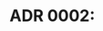 # ADR 0002: <title>

**Status:** Proposed 
**Date:** 2025-10-22 
**Deciders:** <list of responsible architects or leads> 
**Reviewers:** <optional>

## Context
<What is the issue that triggered this decision?>

## Decision
<What did you decide and why?>

## Consequences
<Positive, negative, or neutral consequences of this decision.>

## Alternatives Considered
<Optional section for rejected approaches>
